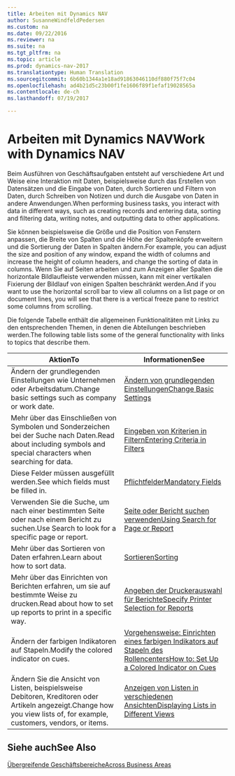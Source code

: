 ```yaml
---
title: Arbeiten mit Dynamics NAV
author: SusanneWindfeldPedersen
ms.custom: na
ms.date: 09/22/2016
ms.reviewer: na
ms.suite: na
ms.tgt_pltfrm: na
ms.topic: article
ms.prod: dynamics-nav-2017
ms.translationtype: Human Translation
ms.sourcegitcommit: 6b60b1344a1e18ad91863046110df880f75f7c04
ms.openlocfilehash: ad4b21d5c23b00f1fe1606f89f1efaf19028565a
ms.contentlocale: de-ch
ms.lasthandoff: 07/19/2017

---
```

    
# <a name="work-with-dynamics-nav"></a><span data-ttu-id="f0458-102">Arbeiten mit Dynamics NAV</span><span class="sxs-lookup"><span data-stu-id="f0458-102">Work with Dynamics NAV</span></span>
<span data-ttu-id="f0458-103">Beim Ausführen von Geschäftsaufgaben entsteht auf verschiedene Art und Weise eine Interaktion mit Daten, beispielsweise durch das Erstellen von Datensätzen und die Eingabe von Daten, durch Sortieren und Filtern von Daten, durch Schreiben von Notizen und durch die Ausgabe von Daten in andere Anwendungen.</span><span class="sxs-lookup"><span data-stu-id="f0458-103">When performing business tasks, you interact with data in different ways, such as creating records and entering data, sorting and filtering data, writing notes, and outputting data to other applications.</span></span>

<span data-ttu-id="f0458-104">Sie können beispielsweise die Größe und die Position von Fenstern anpassen, die Breite von Spalten und die Höhe der Spaltenköpfe erweitern und die Sortierung der Daten in Spalten ändern.</span><span class="sxs-lookup"><span data-stu-id="f0458-104">For example, you can adjust the size and position of any window, expand the width of columns and increase the height of column headers, and change the sorting of data in columns.</span></span> <span data-ttu-id="f0458-105">Wenn Sie auf Seiten arbeiten und zum Anzeigen aller Spalten die horizontale Bildlaufleiste verwenden müssen, kann mit einer vertikalen Fixierung der Bildlauf von einigen Spalten beschränkt werden.</span><span class="sxs-lookup"><span data-stu-id="f0458-105">And if you want to use the horizontal scroll bar to view all columns on a list page or on document lines, you will see that there is a vertical freeze pane to restrict some columns from scrolling.</span></span>

<span data-ttu-id="f0458-106">Die folgende Tabelle enthält die allgemeinen Funktionalitäten mit Links zu den entsprechenden Themen, in denen die Abteilungen beschrieben werden.</span><span class="sxs-lookup"><span data-stu-id="f0458-106">The following table lists some of the general functionality with links to topics that describe them.</span></span>

|<span data-ttu-id="f0458-107">Aktion</span><span class="sxs-lookup"><span data-stu-id="f0458-107">To</span></span> |<span data-ttu-id="f0458-108">Informationen</span><span class="sxs-lookup"><span data-stu-id="f0458-108">See</span></span> |
|---|----|
|<span data-ttu-id="f0458-109">Ändern der grundlegenden Einstellungen wie Unternehmen oder Arbeitsdatum.</span><span class="sxs-lookup"><span data-stu-id="f0458-109">Change basic settings such as company or work date.</span></span>|[<span data-ttu-id="f0458-110">Ändern von grundlegenden Einstellungen</span><span class="sxs-lookup"><span data-stu-id="f0458-110">Change Basic Settings</span></span>](ui-change-basic-settings.md)|
|<span data-ttu-id="f0458-111">Mehr über das Einschließen von Symbolen und Sonderzeichen bei der Suche nach Daten.</span><span class="sxs-lookup"><span data-stu-id="f0458-111">Read about including symbols and special characters when searching for data.</span></span>|[<span data-ttu-id="f0458-112">Eingeben von Kriterien in Filtern</span><span class="sxs-lookup"><span data-stu-id="f0458-112">Entering Criteria in Filters</span></span>](ui-enter-criteria-filters.md)|
|<span data-ttu-id="f0458-113">Diese Felder müssen ausgefüllt werden.</span><span class="sxs-lookup"><span data-stu-id="f0458-113">See which fields must be filled in.</span></span>|[<span data-ttu-id="f0458-114">Pflichtfelder</span><span class="sxs-lookup"><span data-stu-id="f0458-114">Mandatory Fields</span></span>](ui-mandatory-fields.md)|
|<span data-ttu-id="f0458-115">Verwenden Sie die Suche, um nach einer bestimmten Seite oder nach einem Bericht zu suchen.</span><span class="sxs-lookup"><span data-stu-id="f0458-115">Use Search to look for a specific page or report.</span></span>|[<span data-ttu-id="f0458-116">Seite oder Bericht suchen verwenden</span><span class="sxs-lookup"><span data-stu-id="f0458-116">Using Search for Page or Report</span></span>](ui-search.md)|
|<span data-ttu-id="f0458-117">Mehr über das Sortieren von Daten erfahren.</span><span class="sxs-lookup"><span data-stu-id="f0458-117">Learn about how to sort data.</span></span>|[<span data-ttu-id="f0458-118">Sortieren</span><span class="sxs-lookup"><span data-stu-id="f0458-118">Sorting</span></span>](ui-sorting.md)|
|<span data-ttu-id="f0458-119">Mehr über das Einrichten von Berichten erfahren, um sie auf bestimmte Weise zu drucken.</span><span class="sxs-lookup"><span data-stu-id="f0458-119">Read about how to set up reports to print in a specific way.</span></span>|[<span data-ttu-id="f0458-120">Angeben der Druckerauswahl für Berichte</span><span class="sxs-lookup"><span data-stu-id="f0458-120">Specify Printer Selection for Reports</span></span>](ui-specify-printer-selection-reports.md)|
|<span data-ttu-id="f0458-121">Ändern der farbigen Indikatoren auf Stapeln.</span><span class="sxs-lookup"><span data-stu-id="f0458-121">Modify the colored indicator on cues.</span></span>|[<span data-ttu-id="f0458-122">Vorgehensweise: Einrichten eines farbigen Indikators auf Stapeln des Rollencenters</span><span class="sxs-lookup"><span data-stu-id="f0458-122">How to: Set Up a Colored Indicator on Cues</span></span>](ui-how-setup-colored-indicator-cues.md)|
|<span data-ttu-id="f0458-123">Ändern Sie die Ansicht von Listen, beispielsweise Debitoren, Kreditoren oder Artikeln angezeigt.</span><span class="sxs-lookup"><span data-stu-id="f0458-123">Change how you view lists of, for example, customers, vendors, or items.</span></span>|[<span data-ttu-id="f0458-124">Anzeigen von Listen in verschiedenen Ansichten</span><span class="sxs-lookup"><span data-stu-id="f0458-124">Displaying Lists in Different Views</span></span>](across-display-lists-different-views.md)|

## <a name="see-also"></a><span data-ttu-id="f0458-125">Siehe auch</span><span class="sxs-lookup"><span data-stu-id="f0458-125">See Also</span></span>
[<span data-ttu-id="f0458-126">Übergreifende Geschäftsbereiche</span><span class="sxs-lookup"><span data-stu-id="f0458-126">Across Business Areas</span></span>](ui-across-business-areas.md)

